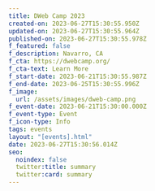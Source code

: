 ```yaml
---
title: DWeb Camp 2023
created-on: 2023-06-27T15:30:55.950Z
updated-on: 2023-06-27T15:30:55.964Z
published-on: 2023-06-27T15:30:55.978Z
f_featured: false
f_description: Navarro, CA
f_cta: https://dwebcamp.org/
f_cta-text: Learn More
f_start-date: 2023-06-21T15:30:55.987Z
f_end-date: 2023-06-25T15:30:55.996Z
f_image:
  url: /assets/images/dweb-camp.png
f_event-date: 2023-06-21T15:30:00.000Z
f_event-type: Event
f_icon-type: Info
tags: events
layout: "[events].html"
date: 2023-06-27T15:30:56.014Z
seo:
  noindex: false
  twitter:title: summary
  twitter:card: summary
---
```

